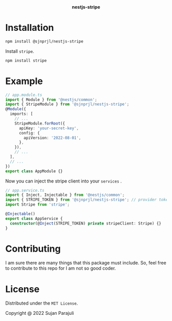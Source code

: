<center><b>nestjs-stripe</b></center>

# Installation

```sh
npm install @sjnprjl/nestjs-stripe
```

Install `stripe`.

```sh
npm install stripe
```

# Example

```ts
// app.module.ts
import { Module } from '@nestjs/common';
import { StripeModule } from '@sjnprjl/nestjs-stripe';
@Module({
  imports: [
    // ...
    StripeModule.forRoot({
      apiKey: 'your-secret-key',
      config: {
        apiVersion: '2022-08-01',
      },
    }),
    // ...
  ],
  // ...
})
export class AppModule {}
```

Now you can inject the stripe client into your `services` .

```ts
// app.service.ts
import { Inject, Injectable } from '@nestjs/common';
import { STRIPE_TOKEN } from '@sjnprjl/nestjs-stripe'; // provider token
import Stripe from 'stripe';

@Injectable()
export class AppService {
  constructor(@Inject(STRIPE_TOKEN) private stripeClient: Stripe) {}
}
```

# Contributing

I am sure there are many things that this package must include. So, feel free to contribute to this repo for I am not so good coder.

# License

Distributed under the `MIT License`.

Copyright @ 2022 Sujan Parajuli
